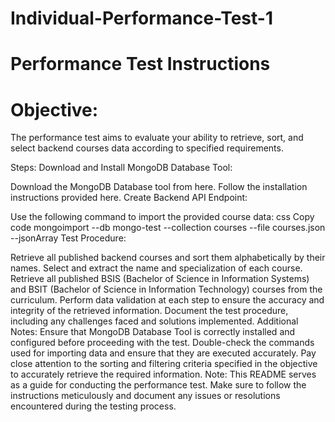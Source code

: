 # Individual-Performance-Test-1
# Performance Test Instructions
# Objective:
The performance test aims to evaluate your ability to retrieve, sort, and select backend courses data according to specified requirements.

Steps:
Download and Install MongoDB Database Tool:

Download the MongoDB Database tool from here.
Follow the installation instructions provided here.
Create Backend API Endpoint:

Use the following command to import the provided course data:
css
Copy code
mongoimport --db mongo-test --collection courses --file courses.json --jsonArray
Test Procedure:

Retrieve all published backend courses and sort them alphabetically by their names.
Select and extract the name and specialization of each course.
Retrieve all published BSIS (Bachelor of Science in Information Systems) and BSIT (Bachelor of Science in Information Technology) courses from the curriculum.
Perform data validation at each step to ensure the accuracy and integrity of the retrieved information.
Document the test procedure, including any challenges faced and solutions implemented.
Additional Notes:
Ensure that MongoDB Database Tool is correctly installed and configured before proceeding with the test.
Double-check the commands used for importing data and ensure that they are executed accurately.
Pay close attention to the sorting and filtering criteria specified in the objective to accurately retrieve the required information.
Note: This README serves as a guide for conducting the performance test. Make sure to follow the instructions meticulously and document any issues or resolutions encountered during the testing process.
